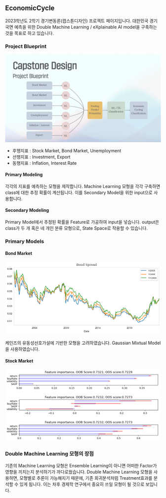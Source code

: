 ## EconomicCycle

2023학년도 2학기 경기변동론(캡스톤디자인) 프로젝트 페이지입니다. 대한민국 경기국면 예측을 위한 Double Machine Learning / eXplainable AI model을 구축하는 것을 목표로 하고 있습니다.

### Project Blueprint

![blueprint.png](Image%2Fblueprint.png)

- 후행지표 : Stock Market, Bond Market, Unemployment
- 선행지표 : Investment, Export
- 동행지표 : Inflation, Interest Rate

#### Primary Modeling

각각의 지표를 예측하는 모형을 제작합니다. Machine Learning 모형을 각각 구축하면 class에 대한 추정 확률이 계산됩니다. 이를 Secondary Model을 위한 input으로 사용합니다.

#### Secondary Modeling

Primary Model에서 추정된 확률을 Feature로 가공하여 input을 넣습니다. output은 class가 두 개 혹은 네 개인 분류 모형으로, State Space로 작용할 수 있습니다.

### Primary Models

#### Bond Market

![bond_spread.png](Image%2Fbond_spread.png)

케인즈의 유동성선호가설에 기반한 모형을 고려하였습니다. Gaussian Mixtual Model을 사용하였습니다.

#### Stock Market

![stock_market.png](Image%2Fstock_market.png)

### Double Machine Learning 모형의 장점

기존의 Machine Learning 모형은 Ensemble Learning이 아니면 어떠한 Factor가 영향을 끼치는지 분석하기가 까다로웠습니다. Double Machine Learning 모형을 사용하면, 모형별로 추론이 가능해지기 때문에, 기존 회귀분석처럼 Treatment효과를 분석할 수 있게 됩니다. 
이는 차후 경제학 연구에서 중요히 쓰일 모형이 될 것으로 보입니다.